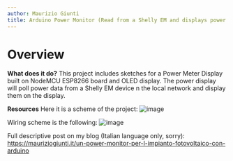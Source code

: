 ```yaml
---
author: Maurizio Giunti
title: Arduino Power Monitor (Read from a Shelly EM and displays power use or power production)
---
```


# Overview

**What does it do?** 
This project includes sketches for a Power Meter Display built on NodeMCU ESP8266 board and OLED display.
The power display will poll power data from a Shelly EM device n the local network and display them on the display. 

**Resources** 
Here it is a scheme of the project:
![image](https://mauriziogiunti.it/bl-content/uploads/pages/e44a88b591fc855ecb0f3a13295d6a50/Architettura.png)

Wiring scheme is the following:
![image](https://mauriziogiunti.it/bl-content/uploads/pages/e44a88b591fc855ecb0f3a13295d6a50/powermeter-ESP8266-schema.jpg)

Full descriptive post on my blog (Italian language only, sorry):
https://mauriziogiunti.it/un-power-monitor-per-l-impianto-fotovoltaico-con-arduino
